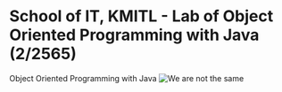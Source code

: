 # School of IT, KMITL - Lab of Object Oriented Programming with Java (2/2565)
Object Oriented Programming with Java
![We are not the same]([http://url/to/img.png](https://programmerhumor.io/wp-content/uploads/2022/10/programmerhumor-io-java-memes-backend-memes-53619430972da5f-758x1095.jpg))
